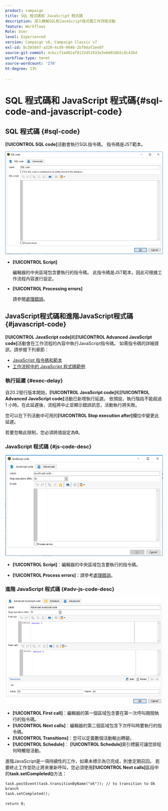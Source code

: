 ```yaml
---
product: campaign
title: SQL 程式碼和 JavaScript 程式碼
description: 深入瞭解SQL和JavaScript程式碼工作流程活動
feature: Workflows
Role: User
level: Experienced
version: Campaign v8, Campaign Classic v7
exl-id: 8c385847-a320-4cd9-9048-2bf9daf2ee07
source-git-commit: 4cbccf1ad02af9133d51933e3e0d010b5c8c43bd
workflow-type: tm+mt
source-wordcount: '270'
ht-degree: 13%

---
```


# SQL 程式碼和 JavaScript 程式碼{#sql-code-and-javascript-code}



## SQL 程式碼 {#sql-code}

**[!UICONTROL SQL code]**&#x200B;活動會執行SQL指令碼。 指令碼是JST範本。

![](assets/sql_code.png)

* **[!UICONTROL Script]**

  編輯器的中央區域包含要執行的指令碼。 此指令碼是JST範本，因此可根據工作流程內容進行設定。

* **[!UICONTROL Processing errors]**

  請參閱[處理錯誤](monitor-workflow-execution.md#processing-errors)。

## JavaScript程式碼和進階JavaScript程式碼 {#javascript-code}

**[!UICONTROL JavaScript code]**&#x200B;和&#x200B;**[!UICONTROL Advanced JavaScript code]**&#x200B;活動會在工作流程的內容中執行JavaScript指令碼。 如需指令碼的詳細資訊，請參閱下列章節：

* [JavaScript 指令碼和範本](javascript-scripts-and-templates.md)
* [工作流程中的 JavaScript 程式碼範例](javascript-in-workflows.md)

### 執行延遲 {#exec-delay}

自20.2發行版本開始，**[!UICONTROL JavaScript code]**&#x200B;和&#x200B;**[!UICONTROL Advanced JavaScript code]**&#x200B;活動已新增執行延遲。 依預設，執行階段不能超過 1 小時。在此延遲後，流程將中止並顯示錯誤訊息，活動執行將失敗。

您可以在下列活動中可用的&#x200B;**[!UICONTROL Stop execution after]**&#x200B;欄位中變更此延遲。

若要忽略此限制，您必須將值設定為&#x200B;**0**。

### JavaScript 程式碼 {#js-code-desc}

![](assets/javascript_code.png)

* **[!UICONTROL Script]**：編輯器的中央區域包含要執行的指令碼。

* **[!UICONTROL Process errors]**：請參考[處理錯誤](monitor-workflow-execution.md#processing-errors)。

### 進階 JavaScript 程式碼 {#adv-js-code-desc}

![](assets/advanced_javascript_code.png)

* **[!UICONTROL First call]**：編輯器的第一個區域包含要在第一次呼叫期間執行的指令碼。
* **[!UICONTROL Next calls]**：編輯器的第二個區域包含下次呼叫時要執行的指令碼。
* **[!UICONTROL Transitions]**：您可以定義數個活動輸出轉變。
* **[!UICONTROL Schedule]**： **[!UICONTROL Schedule]**&#x200B;索引標籤可讓您排程何時觸發活動。

進階JavaScript是一項持續性的工作，如果未標示為已完成，則會定期召回。 若要終止工作並防止將來重新呼叫，您必須使用&#x200B;**[!UICONTROL Next calls]**&#x200B;區段中的&#x200B;**task.setCompleted()**&#x200B;方法：

```
task.postEvent(task.transitionByName("ok")); // to transition to Ok branch
task.setCompleted();

return 0;
```
